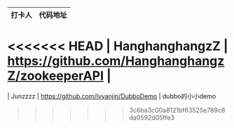 | 打卡人  |               代码地址                |
| :-----: | :-----------------------------------: |
<<<<<<< HEAD
| HanghanghangzZ | https://github.com/HanghanghangzZ/zookeeperAPI |
=======
| Junzzzz | https://github.com/lvyanjin/DubboDemo |
dubbo的小小demo
>>>>>>> 3c6ba3c00a8121bf63525e789c8da0592d05ffe3
